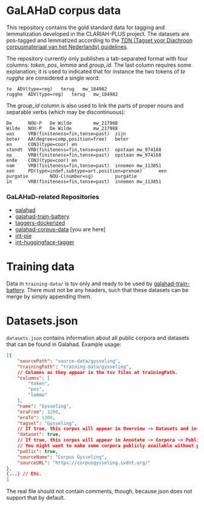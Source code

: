 # GaLAHaD corpus data

This repository contains the gold standard data for tagging and lemmatization developed in the CLARIAH-PLUS project.
The datasets are pos-tagged and lemmatized according to the [TDN (Tagset voor Diachroon corpusmateriaal van het Nederlands) guidelines](https://ivdnt.org/wp-content/uploads/2021/05/TDN_INT_WP_1.pdf).

The repository currently only publishes a tab-separated format with four columns: *token*, *pos*, *lemma* and *group_id*.
The last column requires some explanation; it is used to indicated that for instance the two tokens of *te rugghe* are considered a single word:

```
te	ADV(type=reg)	terug	mw_184982
rugghe	ADV(type=reg)	terug	mw_184982
```  

The *group_id* column is also used to link the parts of proper nouns and separable verbs (which may be discontinuous):
```
De      NOU-P   De Wilde        mw_217988
Wilde   NOU-P   De Wilde        mw_217988
was     VRB(finiteness=fin,tense=past)  zijn    
beter   AA(degree=comp,position=free)   beter   
en      CONJ(type=coor) en      
stondt  VRB(finiteness=fin,tense=past)  opstaan mw_974168
op      VRB(finiteness=fin,tense=past)  opstaan mw_974168         
ende    CONJ(type=coor) en      
nam     VRB(finiteness=fin,tense=past)  innemen mw_113851
een     PD(type=indef,subtype=art,position=prenom)      een     
purgatie        NOU-C(number=sg)        purgatie        
in      VRB(finiteness=fin,tense=past)  innemen mw_113851 
```

### GaLAHaD-related Repositories
- [galahad](https://github.com/INL/galahad)
- [galahad-train-battery](https://github.com/INL/galahad-train-battery)
- [taggers-dockerized](https://github.com/INL/taggers-dockerized)
- [galahad-corpus-data](https://github.com/INL/galahad-corpus-data/) [you are here]
- [int-pie](https://github.com/INL/pie)
- [int-huggingface-tagger](https://github.com/INL/huggingface-tagger)

# Training data
Data in `training-data/` is tsv only and ready to be used by [galahad-train-battery](https://github.com/INL/galahad-train-battery). There must not be any headers, such that these datasets can be merge by simply appending them.

<!---
# Source data
`source-data/` contains information about the source files of the data in `training-data/`.
-->

# Datasets.json
`datasets.json` contains information about all public corpora and datasets that can be found in Galahad. Example usage:
```json
[{
    "sourcePath": "source-data/gysseling",
    "trainingPath": "training-data/gysseling",
    // Columns as they appear in the tsv files at trainingPath.
    "columns": [ 
        "token",
        "pos",
        "lemma"
    ],
    "name": "Gysseling",
    "eraFrom": 1200,
    "eraTo": 1300,
    "tagset": "Gysseling",
    // If true, this corpus will appear in Overview -> Datasets and in Annotate -> Corpora -> Public Corpora
    "dataset": true, 
    // If true, this corpus will appear in Annotate -> Corpora -> Public Corpora
    // You might want to make some corpora publicly available without polluting the lists of datasets.
    "public": true,
    "sourceName": "Corpus Gysseling",
    "sourceURL": "https://corpusgysseling.ivdnt.org/"
},
{...} // Etc.
]
```
The real file should not contain comments, though, because json does not support that by default.
